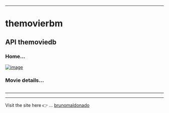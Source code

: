 ------------
# themovierbm
## API themoviedb

### Home...
<p align="center">
  <!-- <img src="./src/assets/home.png" alt="" width="auto"> -->
  
  [![image](https://www.linkpicture.com/q/home_7.png)](https://www.linkpicture.com/view.php?img=LPic63658663bc5601437904782)
  
</p>

### Movie details...
<p align="center">
  <img src="./src/assets/poster.png" alt="" width="auto">
</p>

------------
------------
Visit the site here 👉  ... [brunomaldonado](https://brunomaldonado.github.io/themovierbm/#home)
